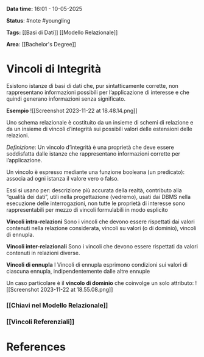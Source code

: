 **Data time:** 16:01 - 10-05-2025

**Status**: #note #youngling 

**Tags:** [[Basi di Dati]] [[Modello Relazionale]]

**Area**: [[Bachelor's Degree]]
# Vincoli di Integrità

Esistono istanze di basi di dati che, pur sintatticamente corrette, non rappresentano informazioni possibili per l’applicazione di interesse e che quindi generano informazioni senza significato.

**Esempio**
![[Screenshot 2023-11-22 at 18.48.14.png]]

Uno schema relazionale è costituito da un insieme di schemi di relazione e da un insieme di vincoli d’integrità sui possibili valori delle estensioni delle relazioni.

*Definizione*: Un vincolo d’integrità è una proprietà che deve essere soddisfatta dalle istanze che rappresentano informazioni corrette per l’applicazione.

Un vincolo è espresso mediante una funzione booleana (un predicato): associa ad ogni istanza il valore vero o falso.

Essi si usano per: descrizione più accurata della realtà, contributo alla “qualità dei dati”, utili nella progettazione (vedremo), usati dai DBMS nella esecuzione delle interrogazioni, non tutte le proprietà di interesse sono rappresentabili per mezzo di vincoli formulabili in modo esplicito

**Vincoli intra-relazioni**
Sono i vincoli che devono essere rispettati dai valori contenuti nella relazione considerata, vincoli su valori (o di dominio), vincoli di ennupla.

**Vincoli inter-relazionali**
Sono i vincoli che devono essere rispettati da valori contenuti in relazioni diverse.

**Vincoli di ennupla**
I Vincoli di ennupla esprimono condizioni sui valori di ciascuna ennupla, indipendentemente dalle altre ennuple

Un caso particolare è il **vincolo di dominio** che coinvolge un solo attributo:
![[Screenshot 2023-11-22 at 18.55.08.png]]

### [[Chiavi nel Modello Relazionale]]

### [[Vincoli Referenziali]]
# References